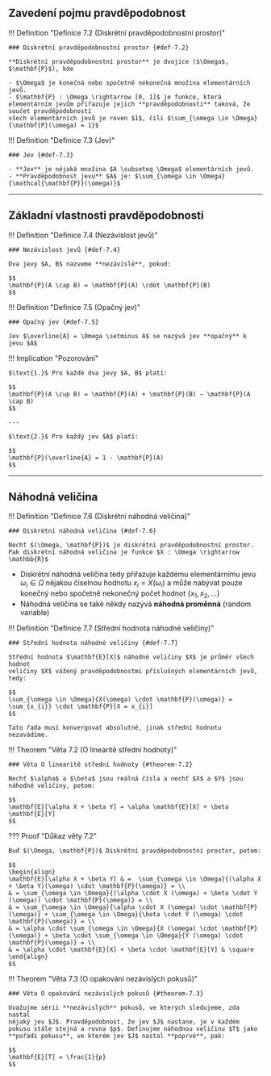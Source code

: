 ## Zavedení pojmu pravděpodobnost

<a id="def-7.2"></a>
!!! Definition "Definice 7.2 (Diskrétní pravděpodobnostní prostor)"

    ### Diskrétní pravděpodobnostní prostor {#def-7.2}

    **Diskrétní pravděpodobnostní prostor** je dvojice ($\Omega$, $\mathbf{P}$), kde

    - $\Omega$ je konečná nebo spočetně nekonečná množina elementárních jevů.
    - $\mathbf{P} : \Omega \rightarrow [0, 1]$ je funkce, která elementárním jevům přiřazuje jejich **pravděpodobnosti** taková, že součet pravděpodobností 
    všech elementárních jevů je roven $1$, čili $\sum_{\omega \in \Omega}{\mathbf{P}(\omega) = 1}$

<a id="def-7.3"></a>
!!! Definition "Definice 7.3 (Jev)"

    ### Jev {#def-7.3}

    - **Jev** je nějaká množina $A \subseteq \Omega$ elementárních jevů.
    - **Pravděpodobnost jevu** $A$ je: $\sum_{\omega \in \Omega}{\mathcal{\mathbf{P}}(\omega)}$

---

## Základní vlastnosti pravděpodobnosti

<a id="def-7.4"></a>
!!! Definition "Definice 7.4 (Nezávislost jevů)"

    ### Nezávislost jevů {#def-7.4}

    Dva jevy $A, B$ nazveme **nezávislé**, pokud:

    $$
    \mathbf{P}(A \cap B) = \mathbf{P}(A) \cdot \mathbf{P}(B)
    $$

<a id="def-7.5"></a>
!!! Definition "Definice 7.5 (Opačný jev)"

    ### Opačný jev {#def-7.5}

    Jev $\overline{A} = \Omega \setminus A$ se nazývá jev **opačný** k jevu $A$

!!! Implication "Pozorování"

    $\text{1.}$ Pro každé dva jevy $A, B$ platí:

    $$
    \mathbf{P}(A \cup B) = \mathbf{P}(A) + \mathbf{P}(B) − \mathbf{P}(A \cap B)
    $$

    ---

    $\text{2.}$ Pro každý jev $A$ platí:

    $$
    \mathbf{P}(\overline{A} = 1 - \mathbf{P}(A)
    $$

---

## Náhodná veličina

<a id="def-7.6"></a>
!!! Definition "Definice 7.6 (Diskrétní náhodná veličina)"

    ### Diskrétní náhodná veličina {#def-7.6}

    Nechť $(\Omega, \mathbf{P})$ je diskrétní pravděpodobnostní prostor. Pak diskrétní náhodná veličina je funkce $X : \Omega \rightarrow \mathbb{R}$

- Diskrétní náhodná veličina tedy přiřazuje každému elementárnímu jevu $ω_{i} \in \Omega$ nějakou číselnou
  hodnotu $x_{i} = X(ω_{i})$ a může nabývat pouze konečný nebo spočetně
  nekonečný počet hodnot $\{x_{1}, x_{2}, . . .\}$
- Náhodná veličina se také někdy nazývá **náhodná proměnná** (random variable)

<a id="def-7.7"></a>
!!! Definition "Definice 7.7 (Střední hodnota náhodné veličiny)"

    ### Střední hodnota náhodné veličiny {#def-7.7}

    Střední hodnota $\mathbf{E}[X]$ náhodné veličiny $X$ je průměr všech hodnot
    veličiny $X$ vážený pravděpodobnostmi příslušných elementárních jevů,
    tedy:
    
    $$
    \sum_{\omega \in \Omega}{X(\omega) \cdot \mathbf{P}(\omega)} = \sum_{x_{i}} \cdot \mathbf{P}[X = x_{i}]
    $$
    
    Tato řada musí konvergovat absolutně, jinak střední hodnotu
    nezavádíme.

<a id="theorem-7.2"></a>
!!! Theorem "Věta 7.2 (O linearitě střední hodnoty)"

    ### Věta O linearitě střední hodnoty {#theorem-7.2}

    Nechť $\alpha$ a $\beta$ jsou reálná čísla a nechť $X$ a $Y$ jsou náhodné veličiny, potom:

    $$
    \mathbf{E}[\alpha X + \beta Y] = \alpha \mathbf{E}[X] + \beta \mathbf{E}[Y]
    $$

??? Proof "Důkaz věty 7.2"

    Buď $(\Omega, \mathbf{P})$ Diskrétní pravděpodobnostní prostor, potom:

    $$
    \begin{align}
    \mathbf{E}[\alpha X + \beta Y] & =  \sum_{\omega \in \Omega}{(\alpha X + \beta Y)(\omega) \cdot \mathbf{P}(\omega)} = \\
    & = \sum_{\omega \in \Omega}{(\alpha \cdot X (\omega) + \beta \cdot Y (\omega)) \cdot \mathbf{P}(\omega)} = \\
    & = \sum_{\omega \in \Omega}{\alpha \cdot X (\omega) \cdot \mathbf{P}(\omega)} + \sum_{\omega \in \Omega}{\beta \cdot Y (\omega) \cdot \mathbf{P}(\omega)} = \\
    & = \alpha \cdot \sum_{\omega \in \Omega}{X (\omega) \cdot \mathbf{P}(\omega)} + \beta \cdot \sum_{\omega \in \Omega}{Y (\omega) \cdot \mathbf{P}(\omega)} = \\
    & = \alpha \cdot \mathbf{E}[X] + \beta \cdot \mathbf{E}[Y] & \square
    \end{align}
    $$

<a id="theorem-7.3"></a>
!!! Theorem "Věta 7.3 (O opakování nezávislých pokusů)"

    ### Věta O opakování nezávislých pokusů {#theorem-7.3}

    Uvažujme sérii **nezávislých** pokusů, ve kterých sledujeme, zda nastal
    nějaký jev $J$. Pravděpodobnost, že jev $J$ nastane, je v každém
    pokusu stále stejná a rovna $p$. Definujme náhodnou veličinu $T$ jako
    **pořadí pokusu**, ve kterém jev $J$ nastal **poprvé**, pak: 

    $$
    \mathbf{E}[T] = \frac{1}{p}
    $$
